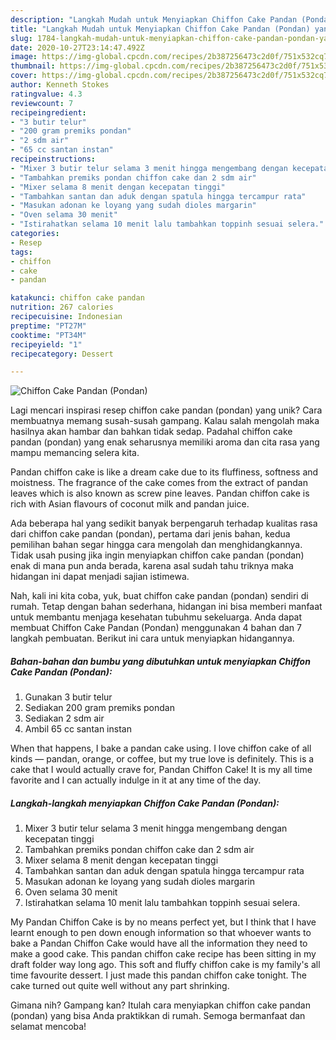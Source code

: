 ```yaml
---
description: "Langkah Mudah untuk Menyiapkan Chiffon Cake Pandan (Pondan) yang Lezat"
title: "Langkah Mudah untuk Menyiapkan Chiffon Cake Pandan (Pondan) yang Lezat"
slug: 1784-langkah-mudah-untuk-menyiapkan-chiffon-cake-pandan-pondan-yang-lezat
date: 2020-10-27T23:14:47.492Z
image: https://img-global.cpcdn.com/recipes/2b387256473c2d0f/751x532cq70/chiffon-cake-pandan-pondan-foto-resep-utama.jpg
thumbnail: https://img-global.cpcdn.com/recipes/2b387256473c2d0f/751x532cq70/chiffon-cake-pandan-pondan-foto-resep-utama.jpg
cover: https://img-global.cpcdn.com/recipes/2b387256473c2d0f/751x532cq70/chiffon-cake-pandan-pondan-foto-resep-utama.jpg
author: Kenneth Stokes
ratingvalue: 4.3
reviewcount: 7
recipeingredient:
- "3 butir telur"
- "200 gram premiks pondan"
- "2 sdm air"
- "65 cc santan instan"
recipeinstructions:
- "Mixer 3 butir telur selama 3 menit hingga mengembang dengan kecepatan tinggi"
- "Tambahkan premiks pondan chiffon cake dan 2 sdm air"
- "Mixer selama 8 menit dengan kecepatan tinggi"
- "Tambahkan santan dan aduk dengan spatula hingga tercampur rata"
- "Masukan adonan ke loyang yang sudah dioles margarin"
- "Oven selama 30 menit"
- "Istirahatkan selama 10 menit lalu tambahkan toppinh sesuai selera."
categories:
- Resep
tags:
- chiffon
- cake
- pandan

katakunci: chiffon cake pandan 
nutrition: 267 calories
recipecuisine: Indonesian
preptime: "PT27M"
cooktime: "PT34M"
recipeyield: "1"
recipecategory: Dessert

---
```



![Chiffon Cake Pandan (Pondan)](https://img-global.cpcdn.com/recipes/2b387256473c2d0f/751x532cq70/chiffon-cake-pandan-pondan-foto-resep-utama.jpg)

Lagi mencari inspirasi resep chiffon cake pandan (pondan) yang unik? Cara membuatnya memang susah-susah gampang. Kalau salah mengolah maka hasilnya akan hambar dan bahkan tidak sedap. Padahal chiffon cake pandan (pondan) yang enak seharusnya memiliki aroma dan cita rasa yang mampu memancing selera kita.

Pandan chiffon cake is like a dream cake due to its fluffiness, softness and moistness. The fragrance of the cake comes from the extract of pandan leaves which is also known as screw pine leaves. Pandan chiffon cake is rich with Asian flavours of coconut milk and pandan juice.

Ada beberapa hal yang sedikit banyak berpengaruh terhadap kualitas rasa dari chiffon cake pandan (pondan), pertama dari jenis bahan, kedua pemilihan bahan segar hingga cara mengolah dan menghidangkannya. Tidak usah pusing jika ingin menyiapkan chiffon cake pandan (pondan) enak di mana pun anda berada, karena asal sudah tahu triknya maka hidangan ini dapat menjadi sajian istimewa.


Nah, kali ini kita coba, yuk, buat chiffon cake pandan (pondan) sendiri di rumah. Tetap dengan bahan sederhana, hidangan ini bisa memberi manfaat untuk membantu menjaga kesehatan tubuhmu sekeluarga. Anda dapat membuat Chiffon Cake Pandan (Pondan) menggunakan 4 bahan dan 7 langkah pembuatan. Berikut ini cara untuk menyiapkan hidangannya.

<!--inarticleads1-->

##### Bahan-bahan dan bumbu yang dibutuhkan untuk menyiapkan Chiffon Cake Pandan (Pondan):

1. Gunakan 3 butir telur
1. Sediakan 200 gram premiks pondan
1. Sediakan 2 sdm air
1. Ambil 65 cc santan instan


When that happens, I bake a pandan cake using. I love chiffon cake of all kinds — pandan, orange, or coffee, but my true love is definitely. This is a cake that I would actually crave for, Pandan Chiffon Cake! It is my all time favorite and I can actually indulge in it at any time of the day. 

<!--inarticleads2-->

##### Langkah-langkah menyiapkan Chiffon Cake Pandan (Pondan):

1. Mixer 3 butir telur selama 3 menit hingga mengembang dengan kecepatan tinggi
1. Tambahkan premiks pondan chiffon cake dan 2 sdm air
1. Mixer selama 8 menit dengan kecepatan tinggi
1. Tambahkan santan dan aduk dengan spatula hingga tercampur rata
1. Masukan adonan ke loyang yang sudah dioles margarin
1. Oven selama 30 menit
1. Istirahatkan selama 10 menit lalu tambahkan toppinh sesuai selera.


My Pandan Chiffon Cake is by no means perfect yet, but I think that I have learnt enough to pen down enough information so that whoever wants to bake a Pandan Chiffon Cake would have all the information they need to make a good cake. This pandan chiffon cake recipe has been sitting in my draft folder way long ago. This soft and fluffy chiffon cake is my family&#39;s all time favourite dessert. I just made this pandan chiffon cake tonight. The cake turned out quite well without any part shrinking. 

Gimana nih? Gampang kan? Itulah cara menyiapkan chiffon cake pandan (pondan) yang bisa Anda praktikkan di rumah. Semoga bermanfaat dan selamat mencoba!
